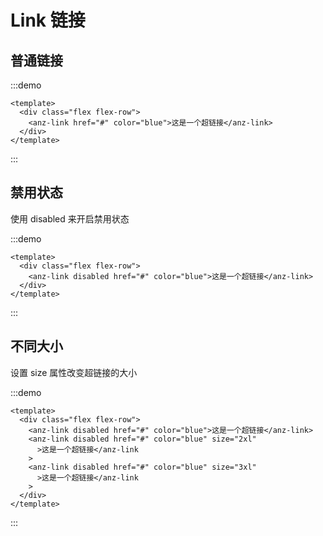 # Link 链接

## 普通链接

:::demo

```vue
<template>
  <div class="flex flex-row">
    <anz-link href="#" color="blue">这是一个超链接</anz-link>
  </div>
</template>
```

:::

## 禁用状态

使用 disabled 来开启禁用状态

:::demo

```vue
<template>
  <div class="flex flex-row">
    <anz-link disabled href="#" color="blue">这是一个超链接</anz-link>
  </div>
</template>
```

:::

## 不同大小

设置 size 属性改变超链接的大小

:::demo

```vue
<template>
  <div class="flex flex-row">
    <anz-link disabled href="#" color="blue">这是一个超链接</anz-link>
    <anz-link disabled href="#" color="blue" size="2xl"
      >这是一个超链接</anz-link
    >
    <anz-link disabled href="#" color="blue" size="3xl"
      >这是一个超链接</anz-link
    >
  </div>
</template>
```

:::
